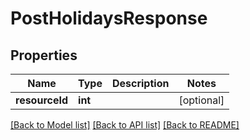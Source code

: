# PostHolidaysResponse

## Properties
Name | Type | Description | Notes
------------ | ------------- | ------------- | -------------
**resourceId** | **int** |  | [optional] 

[[Back to Model list]](../../README.md#documentation-for-models) [[Back to API list]](../../README.md#documentation-for-api-endpoints) [[Back to README]](../../README.md)


